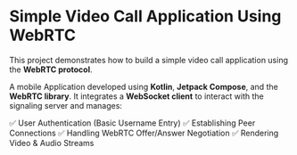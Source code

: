 # Simple Video Call Application Using WebRTC
This project demonstrates how to build a simple video call application using the **WebRTC protocol**.

A mobile Application developed using **Kotlin**, **Jetpack Compose**, and the **WebRTC library**. It integrates a **WebSocket client** to interact with the signaling server and manages:

✅ User Authentication (Basic Username Entry)
✅ Establishing Peer Connections
✅ Handling WebRTC Offer/Answer Negotiation
✅ Rendering Video & Audio Streams

